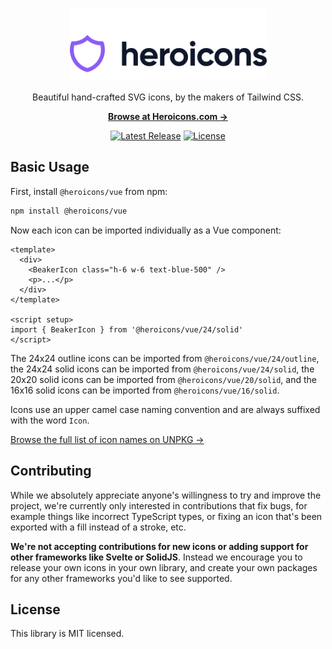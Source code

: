 <p align="center">
  <a href="https://heroicons.com" target="_blank">
    <picture>
      <source media="(prefers-color-scheme: dark)" srcset="https://raw.githubusercontent.com/tailwindlabs/heroicons/HEAD/.github/logo-dark.svg">
      <source media="(prefers-color-scheme: light)" srcset="https://raw.githubusercontent.com/tailwindlabs/heroicons/HEAD/.github/logo-light.svg">
      <img alt="Heroicons" width="315" height="117" style="max-width: 100%" src="https://raw.githubusercontent.com/tailwindlabs/heroicons/HEAD/.github/logo-light.svg">
    </picture>
  </a>
</p>

<p align="center">Beautiful hand-crafted SVG icons, by the makers of Tailwind CSS.<p>

<p align="center">
  <a href="https://heroicons.com"><strong>Browse at Heroicons.com &rarr;</strong></a>
</p>

<p align="center">
    <a href="https://github.com/tailwindlabs/heroicons/releases"><img src="https://img.shields.io/npm/v/@heroicons/vue" alt="Latest Release"></a>
    <a href="https://github.com/tailwindlabs/heroicons/blob/master/vue/LICENSE"><img src="https://img.shields.io/npm/l/@heroicons/vue.svg" alt="License"></a>
</p>

## Basic Usage

First, install `@heroicons/vue` from npm:

```sh
npm install @heroicons/vue
```

Now each icon can be imported individually as a Vue component:

```vue
<template>
  <div>
    <BeakerIcon class="h-6 w-6 text-blue-500" />
    <p>...</p>
  </div>
</template>

<script setup>
import { BeakerIcon } from '@heroicons/vue/24/solid'
</script>
```

The 24x24 outline icons can be imported from `@heroicons/vue/24/outline`, the 24x24 solid icons can be imported from `@heroicons/vue/24/solid`, the 20x20 solid icons can be imported from `@heroicons/vue/20/solid`, and the 16x16 solid icons can be imported from `@heroicons/vue/16/solid`.

Icons use an upper camel case naming convention and are always suffixed with the word `Icon`.

[Browse the full list of icon names on UNPKG &rarr;](https://unpkg.com/browse/@heroicons/vue/24/outline/)

## Contributing

While we absolutely appreciate anyone's willingness to try and improve the project, we're currently only interested in contributions that fix bugs, for example things like incorrect TypeScript types, or fixing an icon that's been exported with a fill instead of a stroke, etc.

**We're not accepting contributions for new icons or adding support for other frameworks like Svelte or SolidJS**. Instead we encourage you to release your own icons in your own library, and create your own packages for any other frameworks you'd like to see supported.

## License

This library is MIT licensed.
